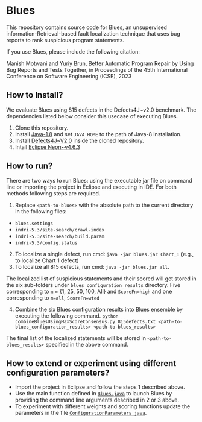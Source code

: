 # Blues

This repository contains source code for Blues, an unsupervised information-Retrieval-based fault localization technique that uses bug reports to rank suspicious program statements.

If you use Blues, please include the following citation:

Manish Motwani and Yuriy Brun, Better Automatic Program Repair by Using Bug Reports and Tests Together, in Proceedings of the 45th International Conference on Software Engineering (ICSE), 2023

## How to Install?

We evaluate Blues using 815 defects in the Defects4J~v2.0 benchmark. 
The dependencies listed below consider this usecase of executing Blues. 

1. Clone this repository.
2. Install [Java-1.8](https://www.oracle.com/java/technologies/downloads/#java8) and set `JAVA_HOME` to the path of Java-8 installation.
3. Install [Defects4J~V2.0](https://github.com/rjust/defects4j/releases/tag/v2.0.0) inside the cloned repository.
4. Intall [Eclipse Neon~v4.6.3](https://archive.eclipse.org/eclipse/downloads/drops4/R-4.6.3-201703010400/)

## How to run?

There are two ways to run Blues: using the executable jar file on command line or importing the project in Eclipse and executing in IDE. For both methods following steps are required. 

1. Replace `<path-to-blues>` with the absolute path to the current directory in the following files:
  - `blues.settings` 
  - `indri-5.3/site-search/crawl-index`
  - `indri-5.3/site-search/build.param`
  - `indri-5.3/config.status`
2. To localize a single defect, run cmd: `java -jar blues.jar Chart_1` (e.g., to localize Chart 1 defect)
3. To localize all 815 defects, run cmd: `java -jar blues.jar all`. 

The localized list of suspicious statements and their scored will get stored in the six sub-folders under `blues_configuration_results` directory. 
Five corresponding to `m` = {1, 25, 50, 100, All} and `ScoreFn=high` and one corresponding to `m=all`, `ScoreFn=wted`

4. Combine the six Blues configuration results into Blues ensemble by executing the following command. 
 `python combineBluesUsingMaxScoreConsensus.py 815defects.txt <path-to-blues_configuration_results> <path-to-blues_results>`
 
 The final list of the localized statements will be stored in `<path-to-blues_results>` specified in the above command. 
 
 ## How to extend or experiment using different configuration parameters?

- Import the project in Eclipse and follow the steps 1 described above. 
- Use the main function defined in [`Blues.java`](https://github.com/LASER-UMASS/Blues/blob/main/src/main/java/main/Blues.java) to launch Blues 
by providing the command line arguments described in 2 or 3 above. 
- To experiment with different weights and scoring functions update the parameters in the file [`ConfigurationParameters.java`](https://github.com/LASER-UMASS/Blues/blob/main/src/main/java/configuration/ConfigurationParameters.java). 
